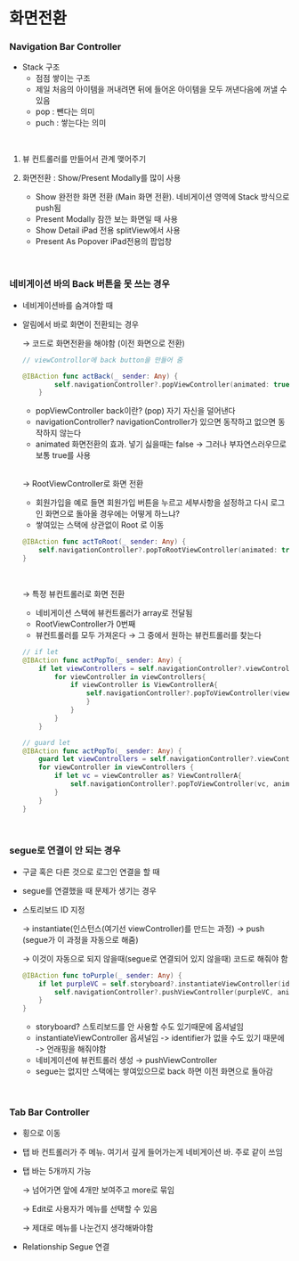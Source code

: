# 화면전환
### Navigation Bar Controller
- Stack 구조
    - 점점 쌓이는 구조
    - 제일 처음의 아이템을 꺼내려면 뒤에 들어온 아이템을 모두 꺼낸다음에 꺼낼 수 있음
    - pop : 뺀다는 의미
    - puch : 쌓는다는 의미

</br>

1. 뷰 컨트롤러를 만들어서 관계 맺어주기

2. 화면전환 : Show/Present Modally를 많이 사용
    - Show 완전한 화면 전환 (Main 화면 전환). 네비게이션 영역에 Stack 방식으로 push됨
    - Present Modally 잠깐 보는 화면일 때 사용
    - Show Detail iPad 전용 splitView에서 사용
    - Present As Popover iPad전용의 팝업창

</br>

### 네비게이션 바의 Back 버튼을 못 쓰는 경우

- 네비게이션바를 숨겨야할 때
- 알림에서 바로 화면이 전환되는 경우

    → 코드로 화면전환을 해야함 (이전 화면으로 전환)
    
    ```swift
    // viewControllor에 back button을 만들어 줌
    
    @IBAction func actBack(_ sender: Any) {
            self.navigationController?.popViewController(animated: true)
        }
    ```
    
    - popViewController back이란? (pop) 자기 자신을 덜어낸다
    - navigationController? navigationController가 있으면 동작하고 없으면 동작하지 않는다
    - animated 화면전환의 효과. 넣기 싫을때는 false -> 그러나 부자연스러우므로 보통 true를 사용

    </br>
    
    → RootViewController로 화면 전환
    
    - 회원가입을 예로 들면 회원가입 버튼을 누르고 세부사항을 설정하고 다시 로그인 화면으로 돌아올 경우에는 어떻게 하느냐?
    - 쌓여있는 스택에 상관없이 Root 로 이동
    
    ```swift
    @IBAction func actToRoot(_ sender: Any) {
        self.navigationController?.popToRootViewController(animated: true)
    }
    ```

    </br>
    
    → 특정 뷰컨트롤러로 화면 전환
    
    - 네비게이션 스택에 뷰컨트롤러가 array로 전달됨
    - RootViewController가 0번째
    - 뷰컨트롤러를 모두 가져온다 → 그 중에서 원하는 뷰컨트롤러를 찾는다
    
    ```swift
    // if let 
    @IBAction func actPopTo(_ sender: Any) {
        if let viewControllers = self.navigationController?.viewControllers{
            for viewController in viewControllers{
                if viewController is ViewControllerA{
                    self.navigationController?.popToViewController(viewController, animated: true)
                    }
                }
            }
        }
    ```
    
    ```swift
    // guard let
    @IBAction func actPopTo(_ sender: Any) {
        guard let viewControllers = self.navigationController?.viewControllers else { return }
        for viewController in viewControllers {
            if let vc = viewController as? ViewControllerA{
                self.navigationController?.popToViewController(vc, animated: true)
            }
        }
    }
    ```

</br>
    

### segue로 연결이 안 되는 경우
- 구글 혹은 다른 것으로 로그인 연결을 할 때
- segue를 연결했을 때 문제가 생기는 경우
- 스토리보드 ID 지정
        
    → instantiate(인스턴스(여기선 viewController)를 만드는 과정) → push (segue가 이 과정을 자동으로 해줌)
    
    → 이것이 자동으로 되지 않을때(segue로 연결되어 있지 않을때) 코드로 해줘야 함
    
    ```swift
    @IBAction func toPurple(_ sender: Any) {
        if let purpleVC = self.storyboard?.instantiateViewController(identifier: "purple"){
            self.navigationController?.pushViewController(purpleVC, animated: true)
        }
    }
    ```
    
    - storyboard? 스토리보드를 안 사용할 수도 있기때문에 옵셔널임
    - instantiateViewController 옵셔널임 -> identifier가 없을 수도 있기 때문에 -> 언래핑을 해줘야함
    - 네비게이션에 뷰컨트롤러 생성 → pushViewController
    - segue는 없지만 스택에는 쌓여있으므로 back 하면 이전 화면으로 돌아감

</br>

### Tab Bar Controller 
- 횡으로 이동 
- 탭 바 컨트롤러가 주 메뉴. 여기서 깊게 들어가는게 네비게이션 바. 주로 같이 쓰임
- 탭 바는 5개까지 가능
    
    → 넘어가면 앞에 4개만 보여주고 more로 묶임
    
    → Edit로 사용자가 메뉴를 선택할 수 있음
    
    → 제대로 메뉴를 나눈건지 생각해봐야함
    
- Relationship Segue 연결